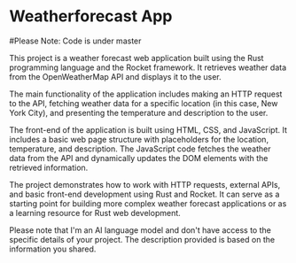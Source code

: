 # Weatherforecast App
#Please Note: Code is under master

This project is a weather forecast web application built using the Rust programming language and the Rocket framework. It retrieves weather data from the OpenWeatherMap API and displays it to the user. 
 
The main functionality of the application includes making an HTTP request to the API, fetching weather data for a specific location (in this case, New York City), and presenting the temperature and description to the user. 
 
The front-end of the application is built using HTML, CSS, and JavaScript. It includes a basic web page structure with placeholders for the location, temperature, and description. The JavaScript code fetches the weather data from the API and dynamically updates the DOM elements with the retrieved information. 
 
The project demonstrates how to work with HTTP requests, external APIs, and basic front-end development using Rust and Rocket. It can serve as a starting point for building more complex weather forecast applications or as a learning resource for Rust web development. 
 
Please note that I'm an AI language model and don't have access to the specific details of your project. The description provided is based on the information you shared.

